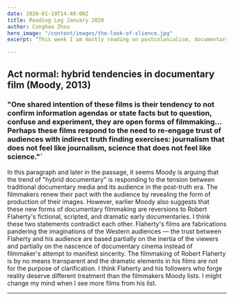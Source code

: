 ```yaml
---
date: 2020-01-19T14:40:00Z
title: Reading Log January 2020 
author: Conghao Zhou
hero_image: "/content/images/the-look-of-slience.jpg"
excerpt: “This week I am mostly reading on postcolonialism, documentary studies, and the history of cinema.”

---
```

## Act normal: hybrid tendencies in documentary film (Moody, 2013)
### "One shared intention of these films is their tendency to not confirm information agendas or state facts but to question, confuse and experiment, they are open forms of filmmaking... Perhaps these films respond to the need to re-engage trust of audiences with indirect truth finding exercises: journalism that does not feel like journalism, science that does not feel like science."`

In this paragraph and later in the passage, it seems Moody is arguing that the trend of "hybrid documentary" is responding to the tension between traditional documentary media and its audience in the post-truth era. The filmmakers renew their pact with the audience by revealing the form of production of their images. However, earlier Moody also suggests that these new forms of documentary filmmaking are reversions to Robert Flaherty's fictional, scripted, and dramatic early documentaries. I think these two statements contradict each other. Flaherty's films are fabrications pandering the imaginations of the Western audiences –– the trust between Flaherty and his audience are based partially on the inertia of the viewers and partially on the nascence of documentary cinema instead of filmmaker's attempt to manifest sincerity. The filmmaking of Robert Flaherty is by no means transparent and the dramatic elements in his films are not for the purpose of clarification. I think Flaherty and his followers who forge reality deserve different treatment than the filmmakers Moody lists. I might change my mind when I see more films from his list. 
_______

